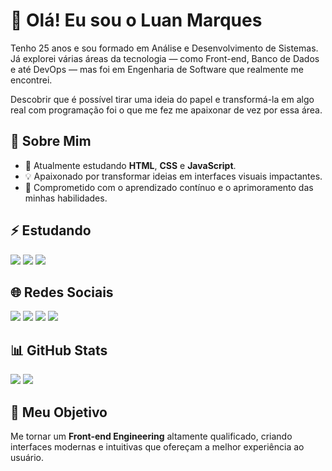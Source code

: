 <div class="container">
  <h1>👋 Olá! Eu sou o Luan Marques</h1>

 <p>Tenho 25 anos e sou formado em Análise e Desenvolvimento de Sistemas. Já explorei várias áreas da tecnologia — como Front-end, Banco de Dados e até DevOps — mas foi em Engenharia de Software que realmente me encontrei.</p>
<p></p>Descobrir que é possível tirar uma ideia do papel e transformá-la em algo real com programação foi o que me fez me apaixonar de vez por essa área.</p>
 
  <h2>🚀 Sobre Mim</h2>
  <ul>
    <li>🌱 Atualmente estudando <strong>HTML</strong>, <strong>CSS</strong> e <strong>JavaScript</strong>.</li>
    <li>💡 Apaixonado por transformar ideias em interfaces visuais impactantes.</li>
    <li>💪 Comprometido com o aprendizado contínuo e o aprimoramento das minhas habilidades.</li>
  </ul>

  <h2>⚡ Estudando</h2>
  <div class="tech-stack">
    <img src="https://img.shields.io/badge/HTML5-E34F26?style=for-the-badge&logo=html5&logoColor=white" />
    <img src="https://img.shields.io/badge/CSS3-1572B6?style=for-the-badge&logo=css3&logoColor=white" />
    <img src="https://img.shields.io/badge/JavaScript-F7DF1E?style=for-the-badge&logo=javascript&logoColor=black" />
<!--
    <img src="https://img.shields.io/badge/TypeScript-3178C6?style=for-the-badge&logo=typescript&logoColor=white" />
    <img src="https://img.shields.io/badge/React-61DAFB?style=for-the-badge&logo=react&logoColor=black" />
    <img src="https://img.shields.io/badge/Next.js-000000?style=for-the-badge&logo=nextdotjs&logoColor=white" />
    <img src="https://img.shields.io/badge/TailwindCSS-38B2AC?style=for-the-badge&logo=tailwind-css&logoColor=white" />
    <img src="https://img.shields.io/badge/UX/UI-5A67D8?style=for-the-badge&logo=figma&logoColor=white" />
    -->
  </div>

  <h2>🌐 Redes Sociais</h2>
  <div class="social-links">
    <a href="https://luanmarquesdev.com.br/" target="_blank"><img src="https://img.shields.io/badge/-Portfolio-%23000000?style=for-the-badge&logo=github&logoColor=white"></a>
    <a href="https://instagram.com/luan_marques_dev" target="_blank"><img src="https://img.shields.io/badge/-Instagram-%23E4405F?style=for-the-badge&logo=instagram&logoColor=white"></a>
    <a href="mailto:luanmarquesdev22@gmail.com"><img src="https://img.shields.io/badge/-Gmail-%23333?style=for-the-badge&logo=gmail&logoColor=white"></a>
    <a href="https://www.linkedin.com/in/luan-marques-pereira-125852205" target="_blank"><img src="https://img.shields.io/badge/-LinkedIn-%230077B5?style=for-the-badge&logo=linkedin&logoColor=white"></a>
  </div>

  <h2>📊 GitHub Stats</h2>
  <div class="github-stats">
    <img src="https://github-readme-stats.vercel.app/api?username=LuanMarques-Dev&show_icons=true&theme=tokyonight&include_all_commits=true&count_private=true" />
    <img src="https://github-readme-stats.vercel.app/api/top-langs/?username=LuanMarques-Dev&layout=compact&langs_count=16&theme=tokyonight" />
  </div>

  <h2>🎯 Meu Objetivo</h2>
  <p>Me tornar um <strong>Front-end Engineering</strong> altamente qualificado, criando interfaces modernas e intuitivas que ofereçam a melhor experiência ao usuário.</p>
</div>

</body>
</html>
